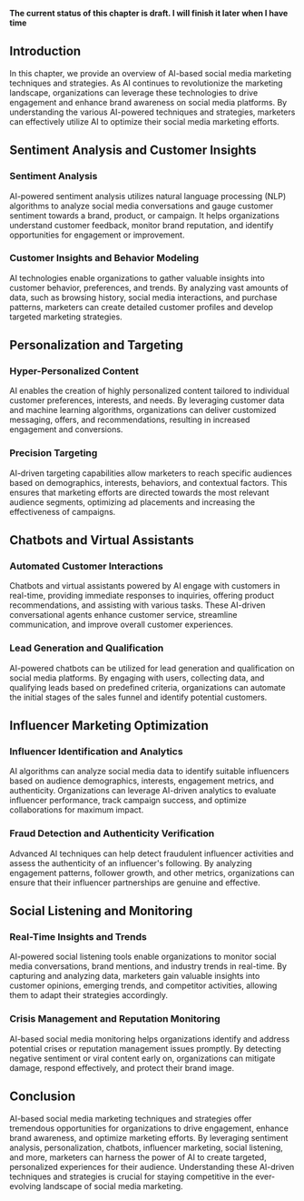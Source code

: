 **The current status of this chapter is draft. I will finish it later when I have time**

Introduction
------------

In this chapter, we provide an overview of AI-based social media marketing techniques and strategies. As AI continues to revolutionize the marketing landscape, organizations can leverage these technologies to drive engagement and enhance brand awareness on social media platforms. By understanding the various AI-powered techniques and strategies, marketers can effectively utilize AI to optimize their social media marketing efforts.

Sentiment Analysis and Customer Insights
----------------------------------------

### Sentiment Analysis

AI-powered sentiment analysis utilizes natural language processing (NLP) algorithms to analyze social media conversations and gauge customer sentiment towards a brand, product, or campaign. It helps organizations understand customer feedback, monitor brand reputation, and identify opportunities for engagement or improvement.

### Customer Insights and Behavior Modeling

AI technologies enable organizations to gather valuable insights into customer behavior, preferences, and trends. By analyzing vast amounts of data, such as browsing history, social media interactions, and purchase patterns, marketers can create detailed customer profiles and develop targeted marketing strategies.

Personalization and Targeting
-----------------------------

### Hyper-Personalized Content

AI enables the creation of highly personalized content tailored to individual customer preferences, interests, and needs. By leveraging customer data and machine learning algorithms, organizations can deliver customized messaging, offers, and recommendations, resulting in increased engagement and conversions.

### Precision Targeting

AI-driven targeting capabilities allow marketers to reach specific audiences based on demographics, interests, behaviors, and contextual factors. This ensures that marketing efforts are directed towards the most relevant audience segments, optimizing ad placements and increasing the effectiveness of campaigns.

Chatbots and Virtual Assistants
-------------------------------

### Automated Customer Interactions

Chatbots and virtual assistants powered by AI engage with customers in real-time, providing immediate responses to inquiries, offering product recommendations, and assisting with various tasks. These AI-driven conversational agents enhance customer service, streamline communication, and improve overall customer experiences.

### Lead Generation and Qualification

AI-powered chatbots can be utilized for lead generation and qualification on social media platforms. By engaging with users, collecting data, and qualifying leads based on predefined criteria, organizations can automate the initial stages of the sales funnel and identify potential customers.

Influencer Marketing Optimization
---------------------------------

### Influencer Identification and Analytics

AI algorithms can analyze social media data to identify suitable influencers based on audience demographics, interests, engagement metrics, and authenticity. Organizations can leverage AI-driven analytics to evaluate influencer performance, track campaign success, and optimize collaborations for maximum impact.

### Fraud Detection and Authenticity Verification

Advanced AI techniques can help detect fraudulent influencer activities and assess the authenticity of an influencer's following. By analyzing engagement patterns, follower growth, and other metrics, organizations can ensure that their influencer partnerships are genuine and effective.

Social Listening and Monitoring
-------------------------------

### Real-Time Insights and Trends

AI-powered social listening tools enable organizations to monitor social media conversations, brand mentions, and industry trends in real-time. By capturing and analyzing data, marketers gain valuable insights into customer opinions, emerging trends, and competitor activities, allowing them to adapt their strategies accordingly.

### Crisis Management and Reputation Monitoring

AI-based social media monitoring helps organizations identify and address potential crises or reputation management issues promptly. By detecting negative sentiment or viral content early on, organizations can mitigate damage, respond effectively, and protect their brand image.

Conclusion
----------

AI-based social media marketing techniques and strategies offer tremendous opportunities for organizations to drive engagement, enhance brand awareness, and optimize marketing efforts. By leveraging sentiment analysis, personalization, chatbots, influencer marketing, social listening, and more, marketers can harness the power of AI to create targeted, personalized experiences for their audience. Understanding these AI-driven techniques and strategies is crucial for staying competitive in the ever-evolving landscape of social media marketing.
